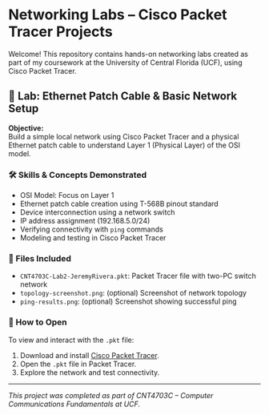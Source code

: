 # Networking Labs – Cisco Packet Tracer Projects

Welcome! This repository contains hands-on networking labs created as part of my coursework at the University of Central Florida (UCF), using Cisco Packet Tracer.

## 🔧 Lab: Ethernet Patch Cable & Basic Network Setup

**Objective:**  
Build a simple local network using Cisco Packet Tracer and a physical Ethernet patch cable to understand Layer 1 (Physical Layer) of the OSI model.

### 🛠 Skills & Concepts Demonstrated
- OSI Model: Focus on Layer 1
- Ethernet patch cable creation using T-568B pinout standard
- Device interconnection using a network switch
- IP address assignment (192.168.5.0/24)
- Verifying connectivity with `ping` commands
- Modeling and testing in Cisco Packet Tracer

### 📁 Files Included
- `CNT4703C-Lab2-JeremyRivera.pkt`: Packet Tracer file with two-PC switch network
- `topology-screenshot.png`: (optional) Screenshot of network topology
- `ping-results.png`: (optional) Screenshot showing successful ping

### 🚀 How to Open
To view and interact with the `.pkt` file:
1. Download and install [Cisco Packet Tracer](https://www.netacad.com/courses/packet-tracer).
2. Open the `.pkt` file in Packet Tracer.
3. Explore the network and test connectivity.

---

*This project was completed as part of CNT4703C – Computer Communications Fundamentals at UCF.*

